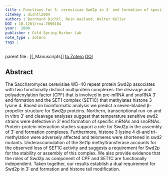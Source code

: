 ```yaml
---
title : Functions for S. cerevisiae Swd2p in 3′ end formation of specific mRNAs and snoRNAs and global histone 3 lysine 4 methylation
citekey : dichtl2004
authors : Bernhard Dichtl, Rein Aasland, Walter Keller
DOI : 10.1261/rna.7090104
year:  2004
publisher : Cold Spring Harbor Lab
note_type : zotero
tags : 
---
```

parent file : [[_Manuscripts]]
[to Zotero](zotero://select/items/@dichtl2004) [DOI](https://doi.org/10.1261/rna.7090104)

Abstract
---
The Saccharomyces cerevisiae WD-40 repeat protein Swd2p associates with two functionally distinct multiprotein complexes: the cleavage and polyadenylation factor (CPF) that is involved in pre-mRNA and snoRNA 3′ end formation and the SET1 complex (SET1C) that methylates histone 3 lysine 4. Based on bioinformatic analysis we predict a seven-bladed β-propeller structure for Swd2p proteins. Northern, transcriptional run-on and in vitro 3′ end cleavage analyses suggest that temperature sensitive swd2 strains were defective in 3′ end formation of specific mRNAs and snoRNAs. Protein–protein interaction studies support a role for Swd2p in the assembly of 3′ end formation complexes. Furthermore, histone 3 lysine 4 di-and tri-methylation were adversely affected and telomeres were shortened in swd2 mutants. Underaccumulation of the Set1p methyltransferase accounts for the observed loss of SET1C activity and suggests a requirement for Swd2p for the stability or assembly of this complex. We also provide evidence that the roles of Swd2p as component of CPF and SET1C are functionally independent. Taken together, our results establish a dual requirement for Swd2p in 3′ end formation and histone tail modification.
